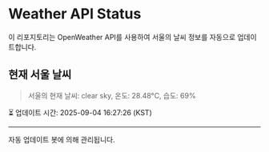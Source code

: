 
# Weather API Status

이 리포지토리는 OpenWeather API를 사용하여 서울의 날씨 정보를 자동으로 업데이트합니다.

## 현재 서울 날씨
> 서울의 현재 날씨: clear sky, 온도: 28.48°C, 습도: 69%

⏳ 업데이트 시간: 2025-09-04 16:27:26 (KST)

---
자동 업데이트 봇에 의해 관리됩니다.

